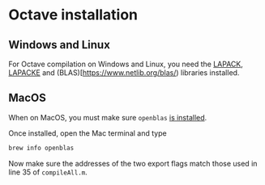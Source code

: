 # Octave installation

## Windows and Linux
For Octave compilation on Windows and Linux, you need the [LAPACK](https://www.netlib.org/lapack/), [LAPACKE](https://www.netlib.org/lapack/lapacke.html) and (BLAS)[https://www.netlib.org/blas/) libraries installed.

## MacOS
When on MacOS, you must make sure `openblas` [is installed](https://formulae.brew.sh/formula/openblas).

Once installed, open the Mac terminal and type
```bash
brew info openblas
```
Now make sure the addresses of the two export flags match those used in line 35 of `compileAll.m`.